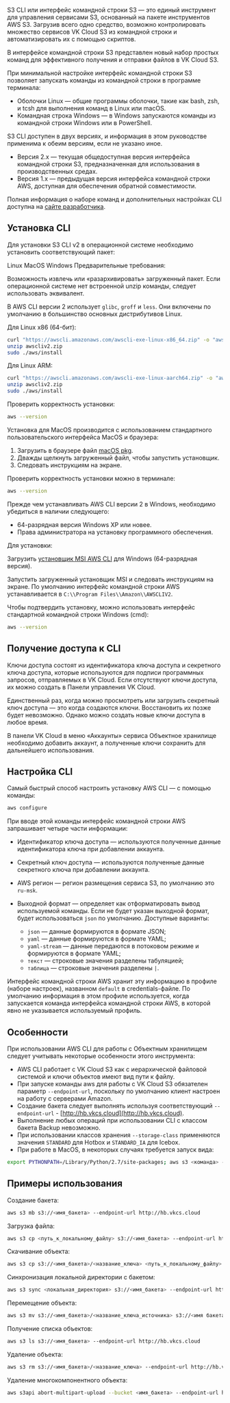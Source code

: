 S3 CLI или интерфейс командной строки S3 — это единый инструмент для управления сервисами S3, основанный на пакете инструментов AWS S3. Загрузив всего одно средство, возможно контролировать множество сервисов VK Cloud S3 из командной строки и автоматизировать их с помощью скриптов.

В интерфейсе командной строки S3 представлен новый набор простых команд для эффективного получения и отправки файлов в VK Cloud S3.

При минимальной настройке интерфейс командной строки S3 позволяет запускать команды из командной строки в программе терминала:

- Оболочки Linux — общие программы оболочки, такие как bash, zsh, и tcsh для выполнения команд в Linux или macOS.
- Командная строка Windows — в Windows запускаются команды из командной строки Windows или в PowerShell.

S3 CLI доступен в двух версиях, и информация в этом руководстве применима к обеим версиям, если не указано иное.

- Версия 2.x — текущая общедоступная версия интерфейса командной строки S3, предназначенная для использования в производственных средах.
- Версия 1.x — предыдущая версия интерфейса командной строки AWS, доступная для обеспечения обратной совместимости.

Полная информация о наборе команд и дополнительных настройках CLI доступна на [сайте разработчика](https://docs.aws.amazon.com/cli/index.html).

## Установка CLI

Для установки S3 CLI v2 в операционной системе необходимо установить соответствующий пакет:

<tabs>
<tablist>
<tab>Linux</tab>
<tab>MacOS</tab>
<tab>Windows</tab>
</tablist>
<tabpanel>
Предварительные требования:

Возможность извлечь или «разархивировать» загруженный пакет. Если операционной системе нет встроенной unzip команды, следует использовать эквивалент.

В AWS CLI версии 2 использует `glibc`, `groff` и `less`. Они включены по умолчанию в большинство основных дистрибутивов Linux.

Для Linux x86 (64-бит):

```bash
curl "https://awscli.amazonaws.com/awscli-exe-linux-x86_64.zip" -o "awscliv2.zip"
unzip awscliv2.zip
sudo ./aws/install
```

Для Linux ARM:

```bash
curl "https://awscli.amazonaws.com/awscli-exe-linux-aarch64.zip" -o "awscliv2.zip"
unzip awscliv2.zip
sudo ./aws/install
```

Проверить корректность установки:

```bash
aws --version
```

</tabpanel>
<tabpanel>

Установка для MacOS производится с использованием стандартного пользовательского интерфейса MacOS и браузера:

1.  Загрузить в браузере файл [macOS pkg](https://awscli.amazonaws.com/AWSCLIV2.pkg).
2.  Дважды щелкнуть загруженный файл, чтобы запустить установщик.
3.  Следовать инструкциям на экране.

Проверить корректность установки можно в терминале:

```bash
aws --version
```

</tabpanel>
<tabpanel>

Прежде чем устанавливать AWS CLI версии 2 в Windows, необходимо убедиться в наличии следующего:

- 64-разрядная версия Windows XP или новее.
- Права администратора на установку программного обеспечения.

Для установки:

Загрузить [установщик MSI AWS CLI](https://awscli.amazonaws.com/AWSCLIV2.msi) для Windows (64-разрядная версия).

Запустить загруженный установщик MSI и следовать инструкциям на экране. По умолчанию интерфейс командной строки AWS устанавливается в `C:\\Program Files\\Amazon\\AWSCLIV2`.

Чтобы подтвердить установку, можно использовать интерфейс стандартной командной строки Windows (cmd):

```bash
aws --version
```

</tabpanel>
</tabs>

## Получение доступа к CLI

Ключи доступа состоят из идентификатора ключа доступа и секретного ключа доступа, которые используются для подписи программных запросов, отправляемых в VK Cloud. Если отсутствуют ключи доступа, их можно создать в Панели управления VK Cloud.

Единственный раз, когда можно просмотреть или загрузить секретный ключ доступа — это когда создаются ключи. Восстановить их позже будет невозможно. Однако можно создать новые ключи доступа в любое время.

В панели VK Cloud в меню «Аккаунты» сервиса Объектное хранилище необходимо добавить аккаунт, а полученные ключи сохранить для дальнейшего использования.

## Настройка CLI

Самый быстрый способ настроить установку AWS CLI — с помощью команды:

```bash
aws configure
```

При вводе этой команды интерфейс командной строки AWS запрашивает четыре части информации:

- Идентификатор ключа доступа — используются полученные данные идентификатора ключа при добавлении аккаунта.
- Секретный ключ доступа — используются полученные данные секретного ключа при добавлении аккаунта.
- AWS регион — регион размещения сервиса S3, по умолчанию это `ru-msk`.
- Выходной формат — определяет как отформатировать вывод используемой команды. Если не будет указан выходной формат, будет использоваться `json` по умолчанию. Доступные варианты:

  - `json` — данные формируются в формате JSON;
  - `yaml` — данные формируются в формате YAML;
  - `yaml-stream` — данные передаются в потоковом режиме и формируются в формате YAML;
  - `текст` — строковые значения разделены табуляцией;
  - `таблица` — строковые значения разделены `|`.

Интерфейс командной строки AWS хранит эту информацию в профиле (наборе настроек), названном `default` в credentials-файле. По умолчанию информация в этом профиле используется, когда запускается команда интерфейса командной строки AWS, в которой явно не указывается используемый профиль.

## Особенности

При использовании AWS CLI для работы с Объектным хранилищем следует учитывать некоторые особенности этого инструмента:

- AWS CLI работает с VK Cloud S3 как с иерархической файловой системой и ключи объектов имеют вид пути к файлу.
- При запуске команды aws для работы с VK Cloud S3 обязателен параметр `--endpoint-url`, поскольку по умолчанию клиент настроен на работу с серверами Amazon.
- Создание бакета следует выполнять используя соответствующий `--endpoint-url` - [http://hb.vkcs.cloud](http://hb.vkcs.cloud).
- Выполнение любых операций при использовании CLI с классом бакета Backup невозможно.
- При использовании классов хранения `--storage-class` применяются значения `STANDARD` для Hotbox и `STANDARD_IA` для Icebox.
- При работе в MacOS, в некоторых случаях требуется запуск вида:

```bash
export PYTHONPATH=/Library/Python/2.7/site-packages; aws s3 <команда> --endpoint-url=http://hb.vkcs.cloud
```

## Примеры использования

Создание бакета:

```bash
aws s3 mb s3://<имя_бакета> --endpoint-url http://hb.vkcs.cloud
```

Загрузка файла:

```bash
aws s3 cp <путь_к_локальному_файлу> s3://<имя_бакета> --endpoint-url http://hb.vkcs.cloud
```

Скачивание объекта:

```bash
aws s3 cp s3://<имя_бакета>/<название_ключа> <путь_к_локальному_файлу> --endpoint-url http://hb.vkcs.cloud
```

Синхронизация локальной директории с бакетом:

```bash
aws s3 sync <локальная_директория> s3://<имя_бакета> --endpoint-url http://hb.vkcs.cloud
```

Перемещение объекта:

```bash
aws s3 mv s3://<имя_бакета>/<название_ключа_источника> s3://<имя бакета>/<название_ключа_назначения> --endpoint-url http://hb.vkcs.cloud
```

Получение списка объектов:

```bash
aws s3 ls s3://<имя_бакета> --endpoint-url http://hb.vkcs.cloud
```

Удаление объекта:

```bash
aws s3 rm s3://<имя_бакета>/<название_ключа> --endpoint-url http://hb.vkcs.cloud
```

Удаление многокомпонентного объекта:

```bash
aws s3api abort-multipart-upload --bucket <имя_бакета> --endpoint-url http://hb.vkcs.cloud --key large_test_file --upload-id <ID_объекта_многокомпонентной_загрузки>
```
